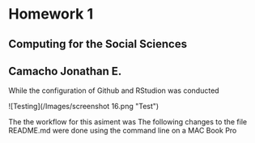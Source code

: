 # Homework 1
## Computing for the Social Sciences
## Camacho Jonathan E.

While the configuration of Github and RStudion was conducted

![Testing](/Images/screenshot 16.png "Test")

The the workflow for this asiment was
The following changes to the file README.md were done using the command line on a MAC Book Pro
